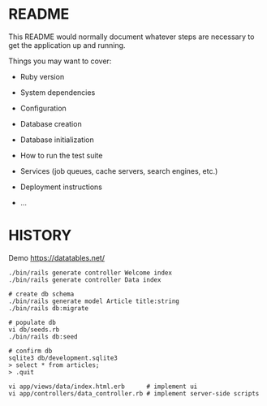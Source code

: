 # README

This README would normally document whatever steps are necessary to get the
application up and running.

Things you may want to cover:

* Ruby version

* System dependencies

* Configuration

* Database creation

* Database initialization

* How to run the test suite

* Services (job queues, cache servers, search engines, etc.)

* Deployment instructions

* ...

# HISTORY

Demo https://datatables.net/

```
./bin/rails generate controller Welcome index
./bin/rails generate controller Data index

# create db schema
./bin/rails generate model Article title:string
./bin/rails db:migrate

# populate db 
vi db/seeds.rb
./bin/rails db:seed

# confirm db
sqlite3 db/development.sqlite3
> select * from articles;
> .quit

vi app/views/data/index.html.erb      # implement ui
vi app/controllers/data_controller.rb # implement server-side scripts

```
